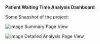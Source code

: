 **Patient Waiting Time Analysis Dashboard**

Some Snapshot of the project:

![image](https://github.com/KushalC09/PowerBI-Projects/assets/111130286/bd15e8c9-f89b-4655-94b8-92b87f34ceea)
Summary Page View

![image](https://github.com/KushalC09/PowerBI-Projects/assets/111130286/8cd1c6c5-ee63-4e12-9a6d-edf1064c2f41)
Detailed Analysis Page View
